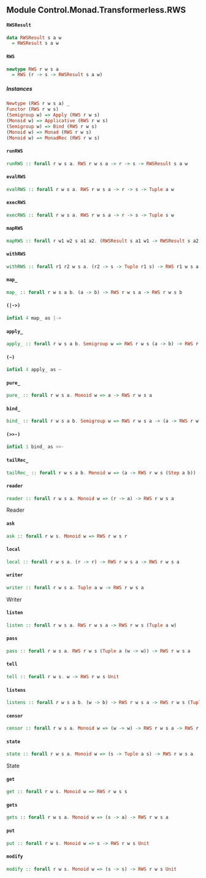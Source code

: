## Module Control.Monad.Transformerless.RWS

#### `RWSResult`

``` purescript
data RWSResult s a w
  = RWSResult s a w
```

#### `RWS`

``` purescript
newtype RWS r w s a
  = RWS (r -> s -> RWSResult s a w)
```

##### Instances
``` purescript
Newtype (RWS r w s a) _
Functor (RWS r w s)
(Semigroup w) => Apply (RWS r w s)
(Monoid w) => Applicative (RWS r w s)
(Semigroup w) => Bind (RWS r w s)
(Monoid w) => Monad (RWS r w s)
(Monoid w) => MonadRec (RWS r w s)
```

#### `runRWS`

``` purescript
runRWS :: forall r w s a. RWS r w s a -> r -> s -> RWSResult s a w
```

#### `evalRWS`

``` purescript
evalRWS :: forall r w s a. RWS r w s a -> r -> s -> Tuple a w
```

#### `execRWS`

``` purescript
execRWS :: forall r w s a. RWS r w s a -> r -> s -> Tuple s w
```

#### `mapRWS`

``` purescript
mapRWS :: forall r w1 w2 s a1 a2. (RWSResult s a1 w1 -> RWSResult s a2 w2) -> RWS r w1 s a1 -> RWS r w2 s a2
```

#### `withRWS`

``` purescript
withRWS :: forall r1 r2 w s a. (r2 -> s -> Tuple r1 s) -> RWS r1 w s a -> RWS r2 w s a
```

#### `map_`

``` purescript
map_ :: forall r w s a b. (a -> b) -> RWS r w s a -> RWS r w s b
```

#### `(|->)`

``` purescript
infixl 4 map_ as |->
```

#### `apply_`

``` purescript
apply_ :: forall r w s a b. Semigroup w => RWS r w s (a -> b) -> RWS r w s a -> RWS r w s b
```

#### `(~)`

``` purescript
infixl 4 apply_ as ~
```

#### `pure_`

``` purescript
pure_ :: forall r w s a. Monoid w => a -> RWS r w s a
```

#### `bind_`

``` purescript
bind_ :: forall r w s a b. Semigroup w => RWS r w s a -> (a -> RWS r w s b) -> RWS r w s b
```

#### `(>>-)`

``` purescript
infixl 1 bind_ as >>-
```

#### `tailRec_`

``` purescript
tailRec_ :: forall r w s a b. Monoid w => (a -> RWS r w s (Step a b)) -> a -> RWS r w s b
```

#### `reader`

``` purescript
reader :: forall r w s a. Monoid w => (r -> a) -> RWS r w s a
```

Reader

#### `ask`

``` purescript
ask :: forall r w s. Monoid w => RWS r w s r
```

#### `local`

``` purescript
local :: forall r w s a. (r -> r) -> RWS r w s a -> RWS r w s a
```

#### `writer`

``` purescript
writer :: forall r w s a. Tuple a w -> RWS r w s a
```

Writer

#### `listen`

``` purescript
listen :: forall r w s a. RWS r w s a -> RWS r w s (Tuple a w)
```

#### `pass`

``` purescript
pass :: forall r w s a. RWS r w s (Tuple a (w -> w)) -> RWS r w s a
```

#### `tell`

``` purescript
tell :: forall r w s. w -> RWS r w s Unit
```

#### `listens`

``` purescript
listens :: forall r w s a b. (w -> b) -> RWS r w s a -> RWS r w s (Tuple a b)
```

#### `censor`

``` purescript
censor :: forall r w s a. Monoid w => (w -> w) -> RWS r w s a -> RWS r w s a
```

#### `state`

``` purescript
state :: forall r w s a. Monoid w => (s -> Tuple a s) -> RWS r w s a
```

State

#### `get`

``` purescript
get :: forall r w s. Monoid w => RWS r w s s
```

#### `gets`

``` purescript
gets :: forall r w s a. Monoid w => (s -> a) -> RWS r w s a
```

#### `put`

``` purescript
put :: forall r w s. Monoid w => s -> RWS r w s Unit
```

#### `modify`

``` purescript
modify :: forall r w s. Monoid w => (s -> s) -> RWS r w s Unit
```


